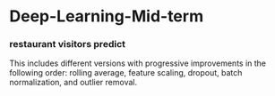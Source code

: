 # Deep-Learning-Mid-term
### restaurant visitors predict
This includes different versions with progressive improvements in the following order: rolling average, feature scaling, dropout, batch normalization, and outlier removal.

